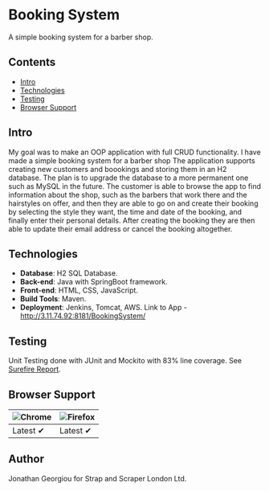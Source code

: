 # Booking System
A simple booking system for a barber shop.

## Contents
* [Intro](#intro)
* [Technologies](#tech)
* [Testing](#test)
* [Browser Support](#support)


<a name="intro"></a>
## Intro
My goal was to make an OOP application with full CRUD functionality. I have made a simple booking system for a barber shop
The application supports creating new customers and boookings and storing them in an H2 database. 
The plan is to upgrade the database to a more permanent one such as MySQL in the future. The customer is able to browse the
app to find information about the shop, such as the barbers that work there and the hairstyles on offer, and then they are
able to go on and create their booking by selecting the style they want, the time and date of the booking, and finally enter
their personal details. After creating the booking they are then able to update their email address or cancel the booking altogether.

<a name="tech"></a>
## Technologies
* **Database**: H2 SQL Database.
* **Back-end**: Java with SpringBoot framework.
* **Front-end**: HTML, CSS, JavaScript.
* **Build Tools**: Maven.
* **Deployment**: Jenkins, Tomcat, AWS. Link to App - http://3.11.74.92:8181/BookingSystem/

<a name="test"></a>
## Testing
Unit Testing done with JUnit and Mockito with 83% line coverage.
 See [Surefire Report](https://github.com/JonathanGeorgiou/BookingSystem/blob/master/Docs/Surefire%20Report.pdf).

<a name="support"></a>
## Browser Support ##
![Chrome](https://raw.github.com/alrra/browser-logos/master/src/chrome/chrome_48x48.png) | ![Firefox](https://raw.github.com/alrra/browser-logos/master/src/firefox/firefox_48x48.png) | 
--- | --- | 
Latest ✔ | Latest ✔ |

<a name="author"></a>
## Author ##
Jonathan Georgiou for Strap and Scraper London Ltd.

